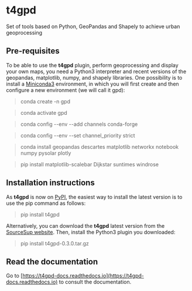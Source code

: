 # t4gpd
Set of tools based on Python, GeoPandas and Shapely to achieve urban geoprocessing

## Pre-requisites
To be able to use the **t4gpd** plugin, perform geoprocessing and display your own maps, you need a Python3 interpreter and recent versions of the geopandas, matplotlib, numpy, and shapely libraries. One possibility is to install a [Miniconda3](https://docs.conda.io/en/latest/miniconda.html) environment, in which you will first create and then configure a new environment (we will call it gpd):
> conda create -n gpd

> conda activate gpd

> conda config --env --add channels conda-forge

> conda config --env --set channel_priority strict

> conda install geopandas descartes matplotlib networkx notebook numpy pysolar plotly

> pip install matplotlib-scalebar Dijkstar suntimes windrose

## Installation instructions
As **t4gpd** is now on [PyPI](https://pypi.org/project/t4gpd/), the easiest way to install the latest version is to use the pip command as follows:
> pip install t4gpd

Alternatively, you can download the **t4gpd** latest version from the [SourceSup website](https://sourcesup.renater.fr/projects/t4gs). Then, install the Python3 plugin you downloaded:
> pip install t4gpd-0.3.0.tar.gz

## Read the documentation
Go to [https://t4gpd-docs.readthedocs.io](https://t4gpd-docs.readthedocs.io) to consult the documentation.

